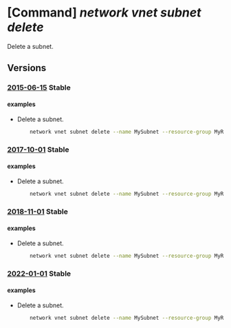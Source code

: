 # [Command] _network vnet subnet delete_

Delete a subnet.

## Versions

### [2015-06-15](/Resources/mgmt-plane/L3N1YnNjcmlwdGlvbnMve30vcmVzb3VyY2Vncm91cHMve30vcHJvdmlkZXJzL21pY3Jvc29mdC5uZXR3b3JrL3ZpcnR1YWxuZXR3b3Jrcy97fS9zdWJuZXRzL3t9/2015-06-15.xml) **Stable**

<!-- mgmt-plane /subscriptions/{}/resourcegroups/{}/providers/microsoft.network/virtualnetworks/{}/subnets/{} 2015-06-15 -->

#### examples

- Delete a subnet.
    ```bash
        network vnet subnet delete --name MySubnet --resource-group MyResourceGroup --vnet-name MyVnet
    ```

### [2017-10-01](/Resources/mgmt-plane/L3N1YnNjcmlwdGlvbnMve30vcmVzb3VyY2Vncm91cHMve30vcHJvdmlkZXJzL21pY3Jvc29mdC5uZXR3b3JrL3ZpcnR1YWxuZXR3b3Jrcy97fS9zdWJuZXRzL3t9/2017-10-01.xml) **Stable**

<!-- mgmt-plane /subscriptions/{}/resourcegroups/{}/providers/microsoft.network/virtualnetworks/{}/subnets/{} 2017-10-01 -->

#### examples

- Delete a subnet.
    ```bash
        network vnet subnet delete --name MySubnet --resource-group MyResourceGroup --vnet-name MyVnet
    ```

### [2018-11-01](/Resources/mgmt-plane/L3N1YnNjcmlwdGlvbnMve30vcmVzb3VyY2Vncm91cHMve30vcHJvdmlkZXJzL21pY3Jvc29mdC5uZXR3b3JrL3ZpcnR1YWxuZXR3b3Jrcy97fS9zdWJuZXRzL3t9/2018-11-01.xml) **Stable**

<!-- mgmt-plane /subscriptions/{}/resourcegroups/{}/providers/microsoft.network/virtualnetworks/{}/subnets/{} 2018-11-01 -->

#### examples

- Delete a subnet.
    ```bash
        network vnet subnet delete --name MySubnet --resource-group MyResourceGroup --vnet-name MyVnet
    ```

### [2022-01-01](/Resources/mgmt-plane/L3N1YnNjcmlwdGlvbnMve30vcmVzb3VyY2Vncm91cHMve30vcHJvdmlkZXJzL21pY3Jvc29mdC5uZXR3b3JrL3ZpcnR1YWxuZXR3b3Jrcy97fS9zdWJuZXRzL3t9/2022-01-01.xml) **Stable**

<!-- mgmt-plane /subscriptions/{}/resourcegroups/{}/providers/microsoft.network/virtualnetworks/{}/subnets/{} 2022-01-01 -->

#### examples

- Delete a subnet.
    ```bash
        network vnet subnet delete --name MySubnet --resource-group MyResourceGroup --vnet-name MyVnet
    ```
